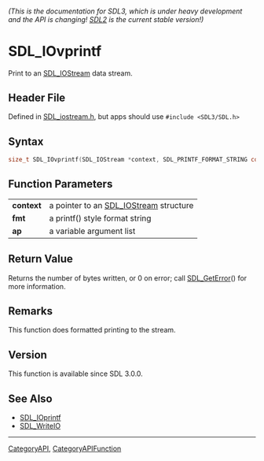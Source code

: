 ###### (This is the documentation for SDL3, which is under heavy development and the API is changing! [SDL2](https://wiki.libsdl.org/SDL2/) is the current stable version!)
# SDL_IOvprintf

Print to an [SDL_IOStream](SDL_IOStream) data stream.

## Header File

Defined in [SDL_iostream.h](https://github.com/libsdl-org/SDL/blob/main/include/SDL3/SDL_iostream.h), but apps should use `#include <SDL3/SDL.h>`

## Syntax

```c
size_t SDL_IOvprintf(SDL_IOStream *context, SDL_PRINTF_FORMAT_STRING const char *fmt, va_list ap) SDL_PRINTF_VARARG_FUNCV(2);

```

## Function Parameters

|                 |                                                        |
| --------------- | ------------------------------------------------------ |
| **context**     | a pointer to an [SDL_IOStream](SDL_IOStream) structure |
| **fmt**         | a printf() style format string                         |
| **ap**          | a variable argument list                               |

## Return Value

Returns the number of bytes written, or 0 on error; call
[SDL_GetError](SDL_GetError)() for more information.

## Remarks

This function does formatted printing to the stream.

## Version

This function is available since SDL 3.0.0.

## See Also

* [SDL_IOprintf](SDL_IOprintf)
* [SDL_WriteIO](SDL_WriteIO)

----
[CategoryAPI](CategoryAPI), [CategoryAPIFunction](CategoryAPIFunction)

